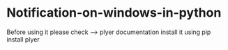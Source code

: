 # Notification-on-windows-in-python
Before using it please check -->  plyer documentation
install it using pip install plyer
